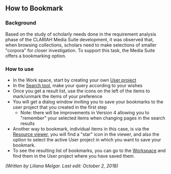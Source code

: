 ## How to Bookmark

### Background

Based on the study of scholarly needs done in the requirement analysis phase of the CLARIAH Media Suite development, it was observed that, when browsing collections, scholars need to make selections of smaller "corpora" for closer investigation. To support this task, the Media Suite offers a bookmarking option.

### How to use

- In the Work space, start by creating your own [User project](http://mediasuite.clariah.nl/documentation/howtos/user-projects)
- In the [Search tool](http://mediasuite.clariah.nl/documentation/howtos/single-search), make your query according to your wishes
- Once you get a result list, use the icons on the left of the items to mark/unmark the items of your preference
- You will get a dialog window inviting you to save your bookmarks to the user project that you created in the first step
  - Note: there will be improvements in Version 4 allowing you to "remember" your selected items when changing pages in the search results
- Another way to bookmark, individual items in this case, is via the [Resource viewer](http://mediasuite.clariah.nl/documentation/howtos/resource-viewer), you will find a "star" icon in the viewer, and also the option to select the active User project in which you want to save your bookmark.
- To see the resulting list of bookmarks, you can go to the [Workspace](http://mediasuite.clariah.nl/documentation/howtos/workspace) and find them in the User project where you have saved them.



*(Written by Liliana Melgar. Last edit: October 2, 2018)*